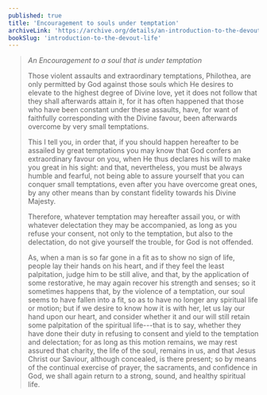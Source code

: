```yaml
---
published: true
title: 'Encouragement to souls under temptation'
archiveLink: 'https://archive.org/details/an-introduction-to-the-devout-life/page/229?view=theater'
bookSlug: 'introduction-to-the-devout-life'
---
```


> *An Encouragement to a soul that is under temptation*
>
> Those violent assaults and extraordinary temptations, Philothea, are only permitted by God against those souls which He desires to elevate to the highest degree of Divine love, yet it does not follow that they shall afterwards attain it, for it has often happened that those who have been constant under these assaults, have, for want of faithfully corresponding with the Divine favour, been afterwards overcome by very small temptations.
>
> This I tell you, in order that, if you should happen hereafter to be assailed by great temptations you may know that God confers an extraordinary favour on you, when He thus declares his will to make you great in his sight: and that, nevertheless, you must be always humble and fearful, not being able to assure yourself that you can conquer small temptations, even after you have overcome great ones, by any other means than by constant fidelity towards his Divine Majesty.
>
> Therefore, whatever temptation may hereafter assail you, or with whatever delectation they may be accompanied, as long as you refuse your consent, not only to the temptation, but also to the delectation, do not give yourself the trouble, for God is not offended.
>
> As, when a man is so far gone in a fit as to show no sign of life, people lay their hands on his heart, and if they feel the least palpitation, judge him to be still alive, and that, by the application of some restorative, he may again recover his strength and senses; so it sometimes happens that, by the violence of a temptation, our soul seems to have fallen into a fit, so as to have no longer any spiritual life or motion; but if we desire to know how it is with her, let us lay our hand upon our heart, and consider whether it and our will still retain some palpitation of the spiritual life---that is to say, whether they have done their duty in refusing to consent and yield to the temptation and delectation; for as long as this motion remains, we may rest assured that charity, the life of the soul, remains in us, and that Jesus Christ our Saviour, although concealed, is there present; so by means of the continual exercise of prayer, the sacraments, and confidence in God, we shall again return to a strong, sound, and healthy spiritual life.
